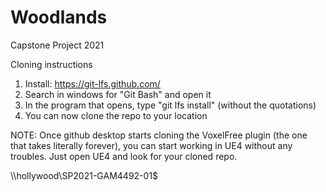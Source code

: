 # Woodlands
 Capstone Project 2021

Cloning instructions

1. Install: https://git-lfs.github.com/
2. Search in windows for "Git Bash" and open it
3. In the program that opens, type "git lfs install" (without the quotations)
4. You can now clone the repo to your location

NOTE: Once github desktop starts cloning the VoxelFree plugin (the one that takes literally forever), you can start working in UE4 without any troubles. Just open UE4 and look for your cloned repo.

 \\\hollywood\SP2021-GAM4492-01$
